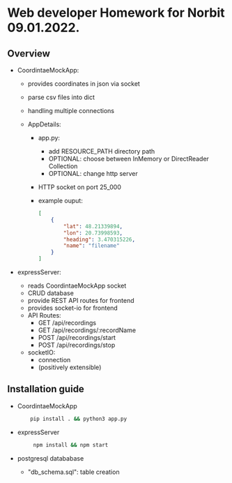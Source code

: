 # Web developer Homework for Norbit 09.01.2022.

## Overview

-   CoordintaeMockApp:

    -   provides coordinates in json via socket
    -   parse csv files into dict
    -   handling multiple connections
    -   AppDetails:

        -   app.py:
            -   add RESOURCE_PATH directory path
            -   OPTIONAL: choose between InMemory or DirectReader Collection
            -   OPTIONAL: change http server
        -   HTTP socket on port 25_000
        -   example ouput:

            ```json
            [
                {
                    "lat": 48.21339894,
                    "lon": 20.73998593,
                    "heading": 3.470315226,
                    "name": "filename"
                }
            ]
            ```

-   expressServer:
    -   reads CoordintaeMockApp socket
    -   CRUD database
    -   provide REST API routes for frontend
    -   provides socket-io for frontend
    -   API Routes:
        -   GET /api/recordings
        -   GET /api/recordings/:recordName
        -   POST /api/recordings/start
        -   POST /api/recordings/stop
    -   socketIO:
        -   connection
        -   (positively extensible)

## Installation guide

-   CoordintaeMockApp

    ```bash
        pip install . && python3 app.py
    ```

-   expressServer
    ```bash
         npm install && npm start
    ```
-   postgresql datababase
    -   "db_schema.sql": table creation
